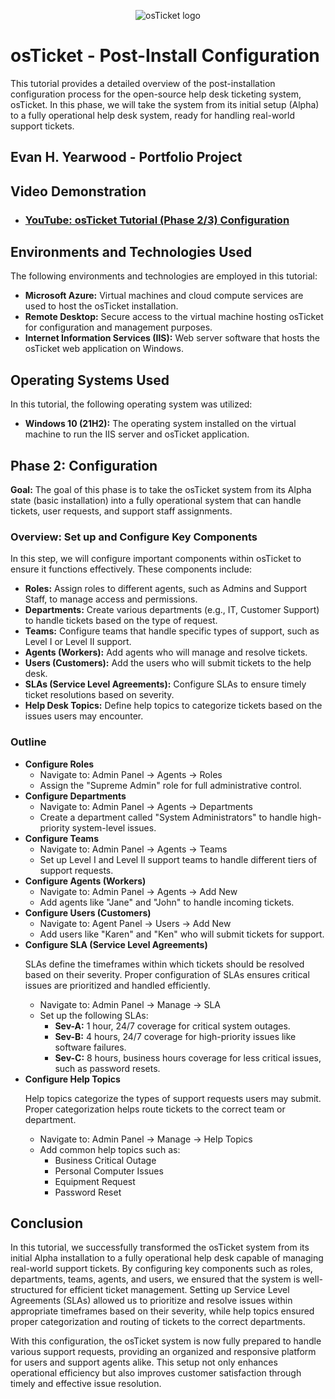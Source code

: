 <p align="center">
<img src="https://i.imgur.com/Clzj7Xs.png" alt="osTicket logo"/>
</p>

<h1>osTicket - Post-Install Configuration</h1>
<p>This tutorial provides a detailed overview of the post-installation configuration process for the open-source help desk ticketing system, osTicket. In this phase, we will take the system from its initial setup (Alpha) to a fully operational help desk system, ready for handling real-world support tickets.</p>

<h2>Evan H. Yearwood - Portfolio Project</h2>

<h2>Video Demonstration</h2>

- ### [YouTube: osTicket Tutorial (Phase 2/3) Configuration](https://youtu.be/bVHxq5_dTyE)

<h2>Environments and Technologies Used</h2>
<p>The following environments and technologies are employed in this tutorial:</p>
<ul>
  <li><strong>Microsoft Azure:</strong> Virtual machines and cloud compute services are used to host the osTicket installation.</li>
  <li><strong>Remote Desktop:</strong> Secure access to the virtual machine hosting osTicket for configuration and management purposes.</li>
  <li><strong>Internet Information Services (IIS):</strong> Web server software that hosts the osTicket web application on Windows.</li>
</ul>

<h2>Operating Systems Used</h2>
<p>In this tutorial, the following operating system was utilized:</p>
<ul>
  <li><strong>Windows 10 (21H2):</strong> The operating system installed on the virtual machine to run the IIS server and osTicket application.</li>
</ul>

<h2>Phase 2: Configuration</h2>
<p><strong>Goal:</strong> The goal of this phase is to take the osTicket system from its Alpha state (basic installation) into a fully operational system that can handle tickets, user requests, and support staff assignments.</p>

<h3>Overview: Set up and Configure Key Components</h3>
<p>In this step, we will configure important components within osTicket to ensure it functions effectively. These components include:</p>
<ul>
  <li><strong>Roles:</strong> Assign roles to different agents, such as Admins and Support Staff, to manage access and permissions.</li>
  <li><strong>Departments:</strong> Create various departments (e.g., IT, Customer Support) to handle tickets based on the type of request.</li>
  <li><strong>Teams:</strong> Configure teams that handle specific types of support, such as Level I or Level II support.</li>
  <li><strong>Agents (Workers):</strong> Add agents who will manage and resolve tickets.</li>
  <li><strong>Users (Customers):</strong> Add the users who will submit tickets to the help desk.</li>
  <li><strong>SLAs (Service Level Agreements):</strong> Configure SLAs to ensure timely ticket resolutions based on severity.</li>
  <li><strong>Help Desk Topics:</strong> Define help topics to categorize tickets based on the issues users may encounter.</li>
</ul>


<h3>Outline</h3>

<ul>
  <li><strong>Configure Roles</strong>
    <ul>
      <li>Navigate to: Admin Panel -> Agents -> Roles</li>
      <li>Assign the "Supreme Admin" role for full administrative control.</li>
    </ul>
  </li>
  
  <li><strong>Configure Departments</strong>
    <ul>
      <li>Navigate to: Admin Panel -> Agents -> Departments</li>
      <li>Create a department called "System Administrators" to handle high-priority system-level issues.</li>
    </ul>
  </li>
  
  <li><strong>Configure Teams</strong>
    <ul>
      <li>Navigate to: Admin Panel -> Agents -> Teams</li>
      <li>Set up Level I and Level II support teams to handle different tiers of support requests.</li>
    </ul>
  </li>
  
  <li><strong>Configure Agents (Workers)</strong>
    <ul>
      <li>Navigate to: Admin Panel -> Agents -> Add New</li>
      <li>Add agents like "Jane" and "John" to handle incoming tickets.</li>
    </ul>
  </li>
  
  <li><strong>Configure Users (Customers)</strong>
    <ul>
      <li>Navigate to: Agent Panel -> Users -> Add New</li>
      <li>Add users like "Karen" and "Ken" who will submit tickets for support.</li>
    </ul>
  </li>
  
  <li><strong>Configure SLA (Service Level Agreements)</strong>
    <p>SLAs define the timeframes within which tickets should be resolved based on their severity. Proper configuration of SLAs ensures critical issues are prioritized and handled efficiently.</p>
    <ul>
      <li>Navigate to: Admin Panel -> Manage -> SLA</li>
      <li>Set up the following SLAs:
        <ul>
          <li><strong>Sev-A:</strong> 1 hour, 24/7 coverage for critical system outages.</li>
          <li><strong>Sev-B:</strong> 4 hours, 24/7 coverage for high-priority issues like software failures.</li>
          <li><strong>Sev-C:</strong> 8 hours, business hours coverage for less critical issues, such as password resets.</li>
        </ul>
      </li>
    </ul>
  </li>
  
  <li><strong>Configure Help Topics</strong>
    <p>Help topics categorize the types of support requests users may submit. Proper categorization helps route tickets to the correct team or department.</p>
    <ul>
      <li>Navigate to: Admin Panel -> Manage -> Help Topics</li>
      <li>Add common help topics such as:
        <ul>
          <li>Business Critical Outage</li>
          <li>Personal Computer Issues</li>
          <li>Equipment Request</li>
          <li>Password Reset</li>
        </ul>
      </li>
    </ul>
  </li>
</ul>

<h2>Conclusion</h2>

<p>In this tutorial, we successfully transformed the osTicket system from its initial Alpha installation to a fully operational help desk capable of managing real-world support tickets. By configuring key components such as roles, departments, teams, agents, and users, we ensured that the system is well-structured for efficient ticket management. Setting up Service Level Agreements (SLAs) allowed us to prioritize and resolve issues within appropriate timeframes based on their severity, while help topics ensured proper categorization and routing of tickets to the correct departments.</p>

<p>With this configuration, the osTicket system is now fully prepared to handle various support requests, providing an organized and responsive platform for users and support agents alike. This setup not only enhances operational efficiency but also improves customer satisfaction through timely and effective issue resolution.</p>

